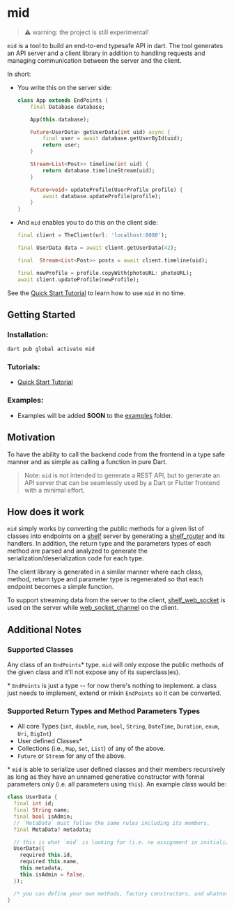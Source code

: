 # mid 

> ⚠️ warning: the project is still experimental! 

`mid` is a tool to build an end-to-end typesafe API in dart. The tool generates an API server and a client library in addition to handling requests and managing communication between the server and the client. 

In short:

- You write this on the server side:
    ```dart
    class App extends EndPoints {
        final Database database;

        App(this.database);

        Future<UserData> getUserData(int uid) async {
            final user = await database.getUserById(uid);
            return user;
        }

        Stream<List<Post>> timeline(int uid) {
            return database.timelineStream(uid);
        }

        Future<void> updateProfile(UserProfile profile) {
            await database.updateProfile(profile);
        }
    }
    ```

- And `mid` enables you to do this on the client side:

    ```dart
    final client = TheClient(url: 'localhost:8080');

    final UserData data = await client.getUserData(42); 

    final  Stream<List<Post>> posts = await client.timeline(uid); 

    final newProfile = profile.copyWith(photoURL: photoURL);
    await client.updateProfile(newProfile); 
    ```


See the [Quick Start Tutorial](https://github.com/osaxma/mid/tree/main/tutorials/quick_start/README.md) to learn how to use `mid` in no time. 

## Getting Started

### Installation:

```sh
dart pub global activate mid
```

### Tutorials:

- [Quick Start Tutorial](https://github.com/osaxma/mid/tree/main/tutorials/quick_start/README.md) 


### Examples:

- Examples will be added **SOON** to the [examples](https://github.com/osaxma/mid/tree/main/examples) folder. 


## Motivation

To have the ability to call the backend code from the frontend in a type safe manner and as simple as calling a function in pure Dart. 

> Note: `mid` is not intended to generate a REST API, but to generate an API server that can be seamlessly used by a Dart or Flutter frontend with a minimal effort. 


## How does it work
`mid` simply works by converting the public methods for a given list of classes into endpoints on a [shelf][] server by generating a [shelf_router][] and its handlers. In addition, the return type and the parameters types of each method are parsed and analyzed to generate the serialization/deserialization code for each type. 

The client library is generated in a similar manner where each class, method, return type and parameter type is regenerated so that each endpoint becomes a simple function. 

To support streaming data from the server to the client, [shelf_web_socket] is used on the server while [web_socket_channel][] on the client. 

[shelf]: https://pub.dev/packages/shelf
[shelf_router]: https://pub.dev/packages/shelf_router
[shelf_web_socket]: https://pub.dev/packages/shelf_web_socket
[web_socket_channel]: https://pub.dev/packages/web_socket_channel

## Additional Notes 

### Supported Classes
Any class of an `EndPoints`\* type. `mid` will only expose the public methods of the given class and it'll not expose any of its superclass(es).

\* `EndPoints` is just a type -- for now there's nothing to implement. a class just needs to implement, extend or mixin `EndPoints` so it can be converted. 

### Supported Return Types and Method Parameters Types 

- All core Types (`int`, `double`, `num`, `bool`, `String`, `DateTime`, `Duration`, `enum`, `Uri`, `BigInt`)
- User defined Classes\*
- Collections (i.e., `Map`, `Set`, `List`) of any of the above.
- `Future` or `Stream` for any of the above. 

\* `mid` is able to serialize user defined classes and their members recursively as long as they have an unnamed generative constructor with formal parameters only (i.e. all parameters using `this`). An example class would be:

```dart
class UserData {
  final int id;
  final String name;
  final bool isAdmin;
  // `MetaData` must follow the same rules including its members.
  final MetaData? metadata;

  // this is what `mid` is looking for (i.e. no assignment in initializer list or constructor body):
  UserData({
    required this.id,
    required this.name,
    this.metadata,
    this.isAdmin = false,
  });

  /* you can define your own methods, factory constructors, and whatnot */
}
```



<!-- 



```dart
Future<List<Object>> endpoints(Logger logger) async {
    final database = Database(url: String.fromEnvironment('DATABASE_URL'));
    return [
       App(apiKey: apiKey, database: database, logger: logger);,
    ];
}
```

One can also create multiple routes and endpoints such as:


```dart
Future<List<Object>> endpoints(Logger logger) async {
    final database = Database(url: String.fromEnvironment('DATABASE_URL'));
    final storageURL = String.fromEnvironment('STORAGE_KEY');
    final apiKey = String.fromEnvironment('API_KEY');

    final authAPI =  Auth(database: database, logger: logger);

    final storageAPI = Storage(apiKey: apiKey, url: storageURL, database: database, logger: logger);

    final applicationAPI = App(apiKey: apiKey, database: database, logger: logger);

    return [
        authAPI,
        storageAPI,
        applicationAPI,
    ];
}
```


 -->



<!-- 

## Roadmap 

[ ] API versioning and Preventing Unintended Breaking Changes

Disscusion: the idea here is to track methods return types and parameters so they do not break the api for apps, especially the one running an older version.
For instance, adding a new required parameter to a method or changing the name of a parameter can break the api for existing apps. `mid` should keep track of API changes somehow and warn the user when such a change occurs. This could be done by storing the generated APIs in some sort of a database and whenever `mid generate endpoints` is called, `mid` would compare the newly generated API with the previous one and present the user with appropriate warning. 


if @serverOnly is supported for serializable class members, add the following caveat:

When a `Type` is used in a return statement as well as an argument, any member annotated with `@serverOnly` must be optional (i.e. either nullable or with a default value).
```dart 
Future<User> getUserData() {/* */}
Future<void> updateUserData(User user) {/* */}

class User {
    final int id;
    final String name;

    @serverOnly
    final bool isBanned; // <~~ must be optional or nullable 
}
```

The main reason is that when a client invoke `updateUserData`, it'll be impossible to instantiate `User` without a value for `isBanned` since the data coming from the client wouldn't have a value for it. That's because when `User` is generated for the client, it wouldn't have `isBanned` field due to the `@serverOnly` annotation. 

note: 
    - idea 1: I think it's possible to have a lint rule for that (warning: isBanned must have a default value or be nullable)
    - idea 2: change `@serverOnly` so that it accepts an argument of `default value`

 -->


 <!-- 
 about generated code:
 The code generated by `mid` is intended to be human-readable, tho it's quite redundant. In other words, `mid` does not generate any magic code -- it removes the heavylifting of writing the same code repeatedly in both server and client. 

  -->


  <!-- 
  caching:

  cache response for functions where input is the same. On the server, the user may add an annotation such as @Cachable(duration: ....) (also added as headers on http request)
  the args can be hashd as a key for the cache. 
   -->



<!-- 

To Generate coverage:

- run in root project:
    dart test --coverage="coverage"  
- then:
    format_coverage --lcov --in=coverage --out=coverage/coverage.lcov  --report-on=lib
- then:
    genhtml coverage/coverage.lcov -o coverage/html  
- then open it:
    open coverage/html/index.html 
-->



<!-- 
1. **Create a `mid`  project:**
      ```sh
      mid create <project_name>
      ```
      This will create two dart projects in the following structure:
      ```
      <project_name>
            |- <project_name>_client
            |- <project_name>_server
      ```

  2. **open `<project_name>_server/mid/endpoints.dart` and add your endpoints there.**

        for example:

        ```dart
        Future<List<EndPoints>> getEndPoints(Logger logger) async {
            final database = Database(url: String.fromEnvironment('DATABASE_URL'));
            final storageURL = String.fromEnvironment('STORAGE_KEY');
            final apiKey = String.fromEnvironment('API_KEY');

            final authAPI =  Auth(database: database, logger: logger);

            final storageAPI = Storage(apiKey: apiKey, url: storageURL, database: database, logger: logger);

            final applicationAPI = App(apiKey: apiKey, database: database, logger: logger);

            return [
                authAPI,
                storageAPI,
                applicationAPI,
            ];
        }
        ```
        
  
      You can create the endpoints classes inside the `lib` folder, and then import them to the `endpoints` file. 

  3. **Generate server and client libraries:**

      ```sh
      mid generate all 
      ```

  4. **run the server from within `<project_name>_server` directory**

      ```sh
      dart run bin/server.dart
      -> Server listening on port 8000
      ```
  5. **import the client project into your frontend and you're set to go**
    
        a. Inside the root of the fronted project, run the following:

        ```sh
        flutter pub add <project_name>_client --path "/path/to/<project_name>_client"
        ```
        b. Inside the file where you'd like to use the client, import the package:
        ```dart
        import 'package:<project_name>_client/<project_name>_client.dart';
        ```
        c. To get the client, it'll be:
        ```dart
        // replace `ProjectName` with the actual project name
        // replace `localhost:8080` with the actual url and port if different. 
        final client = ProjectNameClient(url: 'localhost:8080'); 
        ```


 -->